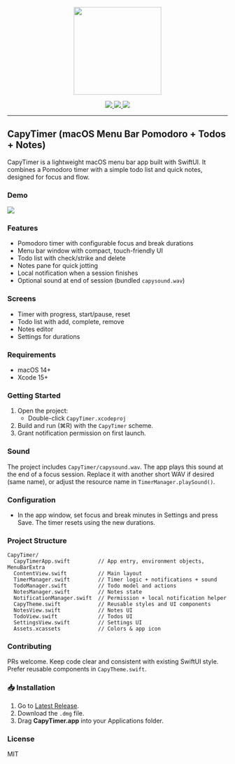 <p align="center">
  <img src="https://raw.githubusercontent.com/andev0x/description-image-archive/refs/heads/main/capy-timer/capytimerapp.png" width="200" />
</p>

<p align="center">
  <a href="https://github.com/andev0x/CapyTimer/releases/latest">
    <img src="https://img.shields.io/github/v/release/andev0x/CapyTimer?color=blue&label=Download&logo=apple&logoColor=white" />
  </a>
  <a href="https://github.com/andev0x/CapyTimer/stargazers">
    <img src="https://img.shields.io/github/stars/andev0x/CapyTimer?style=social" />
  </a>
  <a href="https://github.com/andev0x/CapyTimer/fork">
    <img src="https://img.shields.io/github/forks/andev0x/CapyTimer?style=social" />
  </a>
</p>

----



## CapyTimer (macOS Menu Bar Pomodoro + Todos + Notes)

CapyTimer is a lightweight macOS menu bar app built with SwiftUI. It combines a Pomodoro timer with a simple todo list and quick notes, designed for focus and flow.

### Demo


<img src="https://github.com/andev0x/description-image-archive/blob/main/capy-timer/capy-timer-icon.gif?raw=true" />


### Features
- Pomodoro timer with configurable focus and break durations
- Menu bar window with compact, touch-friendly UI
- Todo list with check/strike and delete
- Notes pane for quick jotting
- Local notification when a session finishes
- Optional sound at end of session (bundled `capysound.wav`)

### Screens
- Timer with progress, start/pause, reset
- Todo list with add, complete, remove
- Notes editor
- Settings for durations

### Requirements
- macOS 14+
- Xcode 15+

### Getting Started
1. Open the project:
   - Double-click `CapyTimer.xcodeproj`
2. Build and run (⌘R) with the `CapyTimer` scheme.
3. Grant notification permission on first launch.

### Sound
The project includes `CapyTimer/capysound.wav`. The app plays this sound at the end of a focus session. Replace it with another short WAV if desired (same name), or adjust the resource name in `TimerManager.playSound()`.

### Configuration
- In the app window, set focus and break minutes in Settings and press Save. The timer resets using the new durations.

### Project Structure
```
CapyTimer/
  CapyTimerApp.swift         // App entry, environment objects, MenuBarExtra
  ContentView.swift          // Main layout
  TimerManager.swift         // Timer logic + notifications + sound
  TodoManager.swift          // Todo model and actions
  NotesManager.swift         // Notes state
  NotificationManager.swift  // Permission + local notification helper
  CapyTheme.swift            // Reusable styles and UI components
  NotesView.swift            // Notes UI
  TodoView.swift             // Todos UI
  SettingsView.swift         // Settings UI
  Assets.xcassets            // Colors & app icon
```

### Contributing
PRs welcome. Keep code clear and consistent with existing SwiftUI style. Prefer reusable components in `CapyTheme.swift`.

### 📥 Installation
1. Go to [Latest Release](https://github.com/andev0x/CapyTimer/releases/latest).
2. Download the `.dmg` file.
3. Drag **CapyTimer.app** into your Applications folder.

### License
MIT


